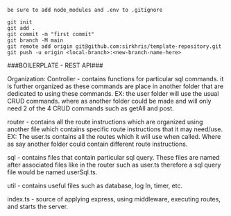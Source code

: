 ```
be sure to add node_modules and .env to .gitignore

git init
git add .
git commit -m "first commit"
git branch -M main
git remote add origin git@github.com:sirkhris/template-repository.git
git push -u origin <local-branch>:<new-branch-name-here>
```

###BOILERPLATE - REST API###

Organization:
Controller - contains functions for particular sql commands. it is further organized as these commands are place in another folder that are dedicated to using these commands.
EX: the user folder will use the usual CRUD commands. where as another folder could be made and will only need 2 of the 4 CRUD commands such as getAll and post.

router - contains all the route instructions which are organized using another file which contains specific route instructions that it may need/use.
EX: The user.ts contains all the routes which it will use when called. Where as say another folder could contain different route instructions.

sql - contains files that contain particular sql query. These files are named after associated files like in the router such as user.ts therefore a sql query file would be named userSql.ts.

util - contains useful files such as database, log In, timer, etc.

index.ts - source of applying express, using middleware, executing routes, and starts the server.
